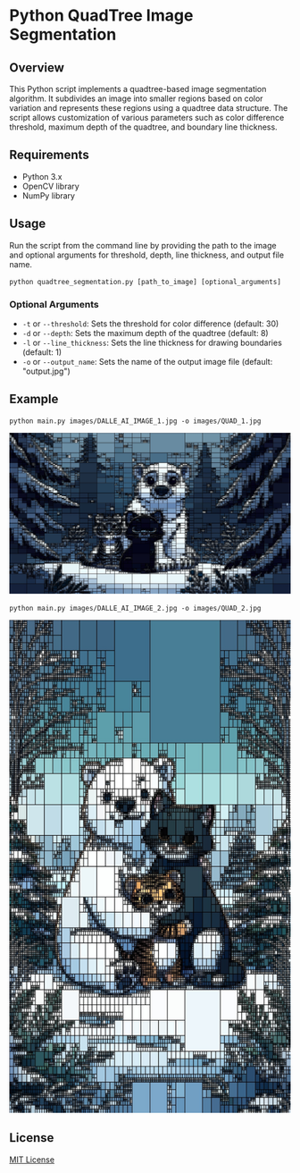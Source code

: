 # Python QuadTree Image Segmentation

## Overview

This Python script implements a quadtree-based image segmentation algorithm. It subdivides an image into smaller regions based on color variation and represents these regions using a quadtree data structure. The script allows customization of various parameters such as color difference threshold, maximum depth of the quadtree, and boundary line thickness.

## Requirements

- Python 3.x
- OpenCV library
- NumPy library

## Usage

Run the script from the command line by providing the path to the image and optional arguments for threshold, depth, line thickness, and output file name.

```
python quadtree_segmentation.py [path_to_image] [optional_arguments]
```

### Optional Arguments

- `-t` or `--threshold`: Sets the threshold for color difference (default: 30)
- `-d` or `--depth`: Sets the maximum depth of the quadtree (default: 8)
- `-l` or `--line_thickness`: Sets the line thickness for drawing boundaries (default: 1)
- `-o` or `--output_name`: Sets the name of the output image file (default: "output.jpg")

## Example

```
python main.py images/DALLE_AI_IMAGE_1.jpg -o images/QUAD_1.jpg
```

<!-- readme image-->

![](/images/QUAD_1.jpg)

```
python main.py images/DALLE_AI_IMAGE_2.jpg -o images/QUAD_2.jpg
```

<!-- readme image-->

![](/images/QUAD_2.jpg)

## License

[MIT License](LICENSE)
